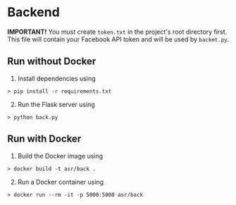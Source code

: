 # Backend

__IMPORTANT!__ You must create `token.txt` in the project's root directory first. This file will contain your Facebook API token and will be used by `backmt.py`.

## Run without Docker

1. Install dependencies using 
```
> pip install -r requirements.txt
```

2. Run the Flask server using
```
> python back.py
```

## Run with Docker

1. Build the Docker image using
```
> docker build -t asr/back .
```

2. Run a Docker container using
```
> docker run --rm -it -p 5000:5000 asr/back
```